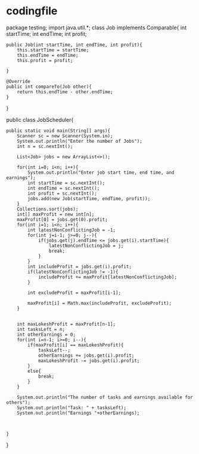 # codingfile
package testing;
import java.util.*;
class Job implements Comparable<Job>{
    int startTime;
    int endTime;
    int profit;

    public Job(int startTime, int endTime, int profit){
        this.startTime = startTime;
        this.endTime = endTime;
        this.profit = profit;
       
    }

    @Override
    public int compareTo(Job other){
        return this.endTime - other.endTime;
    }
}

public class JobScheduler{
	
    public static void main(String[] args){
        Scanner sc = new Scanner(System.in);
        System.out.println("Enter the number of Jobs");
        int n = sc.nextInt();

        List<Job> jobs = new ArrayList<>();

        for(int i=0; i<n; i++){
            System.out.println("Enter job start time, end time, and earnings");
            int startTime = sc.nextInt();
            int endTime = sc.nextInt();
            int profit = sc.nextInt();
            jobs.add(new Job(startTime, endTime, profit));
        }
        Collections.sort(jobs);
        int[] maxProfit = new int[n];
        maxProfit[0] = jobs.get(0).profit;
        for(int i=1; i<n; i++){   
            int latestNonConflictingJob = -1;
            for(int j=i-1; j>=0; j--){
                if(jobs.get(j).endTime <= jobs.get(i).startTime){
                    latestNonConflictingJob = j;
                    break;
                }
            }
            int includeProfit = jobs.get(i).profit;
            if(latestNonConflictingJob != -1){
                includeProfit += maxProfit[latestNonConflictingJob];
            }

            int excludeProfit = maxProfit[i-1];

            maxProfit[i] = Math.max(includeProfit, excludeProfit);
        }


        int maxLokeshProfit = maxProfit[n-1];
        int tasksLeft = n;
        int otherEarnings = 0;
        for(int i=n-1; i>=0; i--){
            if(maxProfit[i] == maxLokeshProfit){
                tasksLeft--;
                otherEarnings += jobs.get(i).profit;
                maxLokeshProfit -= jobs.get(i).profit;
            }
            else{
                break;
            }
        }

        System.out.println("The number of tasks and earnings available for others");
        System.out.println("Task: " + tasksLeft);
        System.out.println("Earnings "+otherEarnings);

        

    }
}
